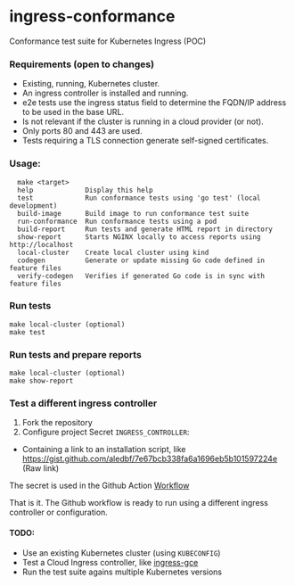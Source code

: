 # ingress-conformance
Conformance test suite for Kubernetes Ingress (POC)

### Requirements (open to changes)

- Existing, running, Kubernetes cluster.
- An ingress controller is installed and running.
- e2e tests use the ingress status field to determine the FQDN/IP address to be used in the base URL.
- Is not relevant if the cluster is running in a cloud provider (or not).
- Only ports 80 and 443 are used.
- Tests requiring a TLS connection generate self-signed certificates.

### Usage:

```
  make <target>
  help             Display this help
  test             Run conformance tests using 'go test' (local development)
  build-image      Build image to run conformance test suite
  run-conformance  Run conformance tests using a pod
  build-report     Run tests and generate HTML report in directory
  show-report      Starts NGINX locally to access reports using http://localhost
  local-cluster    Create local cluster using kind
  codegen          Generate or update missing Go code defined in feature files
  verify-codegen   Verifies if generated Go code is in sync with feature files
```

### Run tests

```
make local-cluster (optional)
make test
```

### Run tests and prepare reports

```
make local-cluster (optional)
make show-report
```

### Test a different ingress controller

1. Fork the repository
2. Configure project Secret `INGRESS_CONTROLLER`:
  - Containing a link to an installation script, like https://gist.github.com/aledbf/7e67bcb338fa6a1696eb5b101597224e (Raw link)

The secret is used in the Github Action [Workflow](https://github.com/aledbf/ingress-conformance-bdd/blob/master/.github/workflows/main.yaml#L34)

That is it. The Github workflow is ready to run using a different ingress controller or configuration.


#### TODO:

- Use an existing Kubernetes cluster (using `KUBECONFIG`)
- Test a Cloud Ingress controller, like [ingress-gce](https://github.com/kubernetes/ingress-gce)
- Run the test suite agains multiple Kubernetes versions
